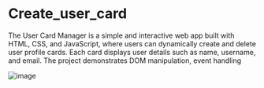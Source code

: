 # Create_user_card

The User Card Manager is a simple and interactive web app built with HTML, CSS, and JavaScript, where users can dynamically create and delete user profile cards. Each card displays user details such as name, username, and email. The project demonstrates DOM manipulation, event handling

![image](https://github.com/user-attachments/assets/5d59fae2-d812-49e2-80c9-fbe729b19d3a)
